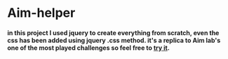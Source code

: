 # Aim-helper
#### in this project I used jquery to create everything from scratch, even the css has been added using jquery .css method. it's a replica to Aim lab's one of the most played challenges so feel free to [try it](https://focused-hypatia-3758b4.netlify.app/).